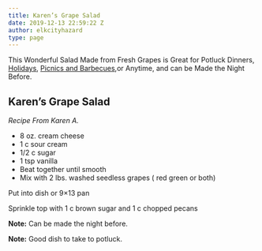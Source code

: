```yaml
---
title: Karen’s Grape Salad
date: 2019-12-13 22:59:22 Z
author: elkcityhazard
type: page
---
```


This Wonderful Salad Made from Fresh Grapes is Great for Potluck Dinners, <a href="/wordpress/recipes-for-special-occasions-and-events/" rel="noopener noreferrer" target="_blank">Holidays</a>, <a href="/wordpress/grilling-cookouts-and-barbecues/" rel="noopener noreferrer" target="_blank">Picnics and Barbecues</a>,or Anytime, and can be Made the Night Before.

## Karen&#8217;s Grape Salad

_Recipe From Karen A._

  * 8 oz. cream cheese
  * 1 c sour cream
  * 1/2 c sugar
  * 1 tsp vanilla
  * Beat together until smooth
  * Mix with 2 lbs. washed seedless grapes ( red green or both)

Put into dish or 9&#215;13 pan

Sprinkle top with 1 c brown sugar and 1 c chopped pecans

**Note:** Can be made the night before.

**Note:** Good dish to take to potluck.